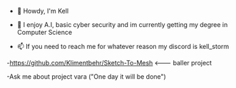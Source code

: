 - 👋 Howdy, I'm Kell
  
- 👀 I enjoy A.I, basic cyber security and im currently getting my degree in Computer Science
- 📫 If you need to reach me for whatever reason my discord is kell_storm

-https://github.com/Klimentbehr/Sketch-To-Mesh <--- baller project

-Ask me about project vara ("One day it will be done")
